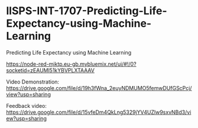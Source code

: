 # llSPS-INT-1707-Predicting-Life-Expectancy-using-Machine-Learning
Predicting Life Expectancy using Machine Learning

https://node-red-mjktp.eu-gb.mybluemix.net/ui/#!/0?socketid=zEAUMl51kYBVPLXTAAAV

Video Demonstration:
https://drive.google.com/file/d/19h3fWna_2euyNDMUMO5femwDUfGScPcj/view?usp=sharing

Feedback video:
https://drive.google.com/file/d/15vfeDm4QkLng5329jYV4UZlw9sxvNBd3/view?usp=sharing
